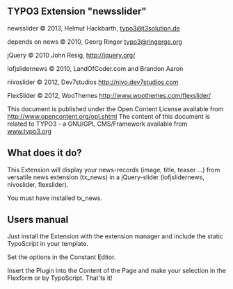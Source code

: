 ## TYPO3 Extension "newsslider"

newsslider © 2013, Helmut Hackbarth, <typo3@t3solution.de>

depends on news © 2010, Georg Ringer <typo3@ringerge.org>

jQuery © 2010 John Resig, http://jquery.org/

lofjslidernews © 2010, LandOfCoder.com and Brandon Aaron

nivoslider © 2012, Dev7studios http://nivo.dev7studios.com

FlexSlider © 2012, WooThemes http://www.woothemes.com/flexslider/


This document is published under the Open Content License available from http://www.opencontent.org/opl.shtml
The content of this document is related to TYPO3 - a GNU/GPL CMS/Framework available from www.typo3.org


## What does it do?

This Extension will display your news-records (image, title, teaser ...) from versatile news extension (tx_news) in a jQuery-slider (lofjslidernews, nivoslider, flexslider).

You must have installed tx_news.


## Users manual

Just install the Extension with the extension manager and include the static TypoScript in your template.

Set the options in the Constant Editor.

Insert the Plugin into the Content of the Page and make your selection in the Flexform or by TypoScript. That'ts it! 